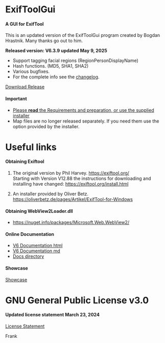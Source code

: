 ﻿# ExifToolGui
<h4>A GUI for ExifTool</h4>

This is an updated version of the ExifToolGui program created by Bogdan Hrastnik. Many thanks go out to him.

<b>Released version: <b>V6.3.9</b> updated May 9, 2025</b><br>

- Support tagging facial regions (RegionPersonDisplayName)<br>
- Hash functions. (MD5, SHA1, SHA2)<br>
- Various bugfixes.<br>
- For the complete info see the [changelog](Docs/changelog.txt).<br>

[Download Release](https://github.com/FrankBijnen/ExifToolGui/releases/latest)<br>

<h4>Important</h4>

- [Please <b>read</b> the Requirements and preparation, or use the supplied installer](https://github.com/FrankBijnen/ExifToolGui/blob/main/Docs/ExifToolGUI_V6.md/#m_reqs_general)<br>
- Map files are no longer released separately. If you need them use the option provided by the installer.

# Useful links

<h4>Obtaining Exiftool</h4>

1) The original version by Phil Harvey. https://exiftool.org/ <br>
   Starting with Version V12.88 the instructions for downloading and installing have changed: https://exiftool.org/install.html

2) An installer provided by Oliver Betz. https://oliverbetz.de/pages/Artikel/ExifTool-for-Windows

<h4>Obtaining WebView2Loader.dll</h4>

-  https://nuget.info/packages/Microsoft.Web.WebView2/

<h4>Online Documentation</h4>

 - [V6 Documentation html](https://htmlpreview.github.io/?https://github.com/FrankBijnen/ExifToolGui/blob/main/Docs/ExifToolGUI_V6.md)
 - [V6 Documentation md](/Docs/ExifToolGUI_V6.md)
 - [Docs directory](Docs/)

<h4>Showcase</h4>

[Showcase](Docs/ShowCase/ShowCase.md)<br>

# GNU General Public License v3.0

<h4>Updated license statement March 23, 2024</h4>

[License Statement](LICENSE)

Frank
